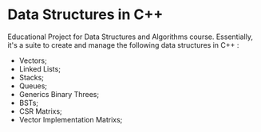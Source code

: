 # Data Structures in C++

Educational Project for Data Structures and Algorithms course. Essentially, it's a suite to create and manage the following data structures in C++ :

- Vectors;
- Linked Lists;
- Stacks;
- Queues;
- Generics Binary Threes;
- BSTs;
- CSR Matrixs;
- Vector Implementation Matrixs;
